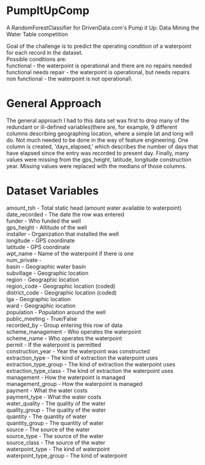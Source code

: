 # PumpItUpComp

A RandomForestClassifier for DrivenData.com's Pump it Up: Data Mining the Water Table competition

Goal of the challenge is to predict the operating condition of a waterpoint for each record in the dataset.\
Possible conditions are: \
functional - the waterpoint is operational and there are no repairs needed\
functional needs repair - the waterpoint is operational, but needs repairs\
non functional - the waterpoint is not operational\

# General Approach
The general approach I had to this data set was first to drop many of the redundant or ill-defined variables(there are, for example, 9 different columns describing geographing location, where a simple lat and long will do. Not much needed to be done in the way of feature engineering. One column is created, 'days_elapsed,' which describes the number of days that have elapsed since the entry was recorded to present day. Finally, many values were missing from the gps_height, latitude, longitude construction year. Missing values were replaced with the medians of those columns. 

# Dataset Variables
amount_tsh - Total static head (amount water available to waterpoint)\
date_recorded - The date the row was entered\
funder - Who funded the well\
gps_height - Altitude of the well\
installer - Organization that installed the well\
longitude - GPS coordinate\
latitude - GPS coordinate\
wpt_name - Name of the waterpoint if there is one\
num_private -\
basin - Geographic water basin\
subvillage - Geographic location\
region - Geographic location\
region_code - Geographic location (coded)\
district_code - Geographic location (coded)\
lga - Geographic location\
ward - Geographic location\
population - Population around the well\
public_meeting - True/False\
recorded_by - Group entering this row of data\
scheme_management - Who operates the waterpoint\
scheme_name - Who operates the waterpoint\
permit - If the waterpoint is permitted\
construction_year - Year the waterpoint was constructed\
extraction_type - The kind of extraction the waterpoint uses\
extraction_type_group - The kind of extraction the waterpoint uses\
extraction_type_class - The kind of extraction the waterpoint uses\
management - How the waterpoint is managed\
management_group - How the waterpoint is managed\
payment - What the water costs\
payment_type - What the water costs\
water_quality - The quality of the water\
quality_group - The quality of the water\
quantity - The quantity of water\
quantity_group - The quantity of water\
source - The source of the water\
source_type - The source of the water\
source_class - The source of the water\
waterpoint_type - The kind of waterpoint\
waterpoint_type_group - The kind of waterpoint
